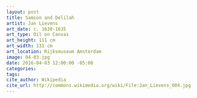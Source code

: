 ```yaml
---
layout: post
title: Samson and Delilah
artist: Jan Lievens
art_date: c. 1630-1635
art_type: Oil on Canvas
art_height: 111 cm
art_width: 131 cm
art_location: Rijksmuseum Amsterdam
image: 04-03.jpg
date: 2016-04-03 12:00:00 -05:00
categories:
tags:
cite_author: Wikipedia
cite_url: http://commons.wikimedia.org/wiki/File:Jan_Lievens_004.jpg
---
```

